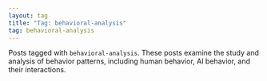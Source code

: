 ```yaml
---
layout: tag
title: "Tag: behavioral-analysis"
tag: behavioral-analysis
---
```


Posts tagged with `behavioral-analysis`. These posts examine the study and analysis of behavior patterns, including human behavior, AI behavior, and their interactions. 